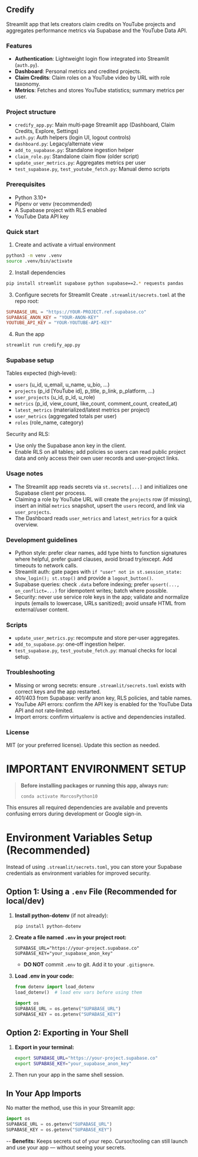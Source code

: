 ## Credify

Streamlit app that lets creators claim credits on YouTube projects and aggregates performance metrics via Supabase and the YouTube Data API.

### Features
- **Authentication**: Lightweight login flow integrated into Streamlit (`auth.py`).
- **Dashboard**: Personal metrics and credited projects.
- **Claim Credits**: Claim roles on a YouTube video by URL with role taxonomy.
- **Metrics**: Fetches and stores YouTube statistics; summary metrics per user.

### Project structure
- `credify_app.py`: Main multi‑page Streamlit app (Dashboard, Claim Credits, Explore, Settings)
- `auth.py`: Auth helpers (login UI, logout controls)
- `dashboard.py`: Legacy/alternate view
- `add_to_supabase.py`: Standalone ingestion helper
- `claim_role.py`: Standalone claim flow (older script)
- `update_user_metrics.py`: Aggregates metrics per user
- `test_supabase.py`, `test_youtube_fetch.py`: Manual demo scripts

### Prerequisites
- Python 3.10+
- Pipenv or venv (recommended)
- A Supabase project with RLS enabled
- YouTube Data API key

### Quick start
1) Create and activate a virtual environment
```bash
python3 -m venv .venv
source .venv/bin/activate
```

2) Install dependencies
```bash
pip install streamlit supabase python supabase==2.* requests pandas
```

3) Configure secrets for Streamlit
Create `.streamlit/secrets.toml` at the repo root:
```toml
SUPABASE_URL = "https://YOUR-PROJECT.ref.supabase.co"
SUPABASE_ANON_KEY = "YOUR-ANON-KEY"
YOUTUBE_API_KEY = "YOUR-YOUTUBE-API-KEY"
```

4) Run the app
```bash
streamlit run credify_app.py
```

### Supabase setup
Tables expected (high‑level):
- `users` (u_id, u_email, u_name, u_bio, ...)
- `projects` (p_id [YouTube id], p_title, p_link, p_platform, ...)
- `user_projects` (u_id, p_id, u_role)
- `metrics` (p_id, view_count, like_count, comment_count, created_at)
- `latest_metrics` (materialized/latest metrics per project)
- `user_metrics` (aggregated totals per user)
- `roles` (role_name, category)

Security and RLS:
- Use only the Supabase anon key in the client.
- Enable RLS on all tables; add policies so users can read public project data and only access their own user records and user‑project links.

### Usage notes
- The Streamlit app reads secrets via `st.secrets[...]` and initializes one Supabase client per process.
- Claiming a role by YouTube URL will create the `projects` row (if missing), insert an initial `metrics` snapshot, upsert the `users` record, and link via `user_projects`.
- The Dashboard reads `user_metrics` and `latest_metrics` for a quick overview.

### Development guidelines
- Python style: prefer clear names, add type hints to function signatures where helpful, prefer guard clauses, avoid broad try/except. Add timeouts to network calls.
- Streamlit auth: gate pages with `if "user" not in st.session_state: show_login(); st.stop()` and provide a `logout_button()`.
- Supabase queries: check `.data` before indexing; prefer `upsert(..., on_conflict=...)` for idempotent writes; batch where possible.
- Security: never use service role keys in the app; validate and normalize inputs (emails to lowercase, URLs sanitized); avoid unsafe HTML from external/user content.

### Scripts
- `update_user_metrics.py`: recompute and store per‑user aggregates.
- `add_to_supabase.py`: one‑off ingestion helper.
- `test_supabase.py`, `test_youtube_fetch.py`: manual checks for local setup.

### Troubleshooting
- Missing or wrong secrets: ensure `.streamlit/secrets.toml` exists with correct keys and the app restarted.
- 401/403 from Supabase: verify anon key, RLS policies, and table names.
- YouTube API errors: confirm the API key is enabled for the YouTube Data API and not rate‑limited.
- Import errors: confirm virtualenv is active and dependencies installed.

### License
MIT (or your preferred license). Update this section as needed.

# IMPORTANT ENVIRONMENT SETUP

> **Before installing packages or running this app, always run:**
>
>     conda activate MarcosPython10

This ensures all required dependencies are available and prevents confusing errors during development or Google sign-in.

# Environment Variables Setup (Recommended)

Instead of using `.streamlit/secrets.toml`, you can store your Supabase credentials as environment variables for improved security.

## Option 1: Using a `.env` File (Recommended for local/dev)

1. **Install python-dotenv** (if not already):
   ```bash
   pip install python-dotenv
   ```
2. **Create a file named `.env` in your project root:**
   ```env
   SUPABASE_URL="https://your-project.supabase.co"
   SUPABASE_KEY="your_supabase_anon_key"
   ```
   - **DO NOT** commit `.env` to git. Add it to your `.gitignore`.

3. **Load .env in your code:**
   ```python
   from dotenv import load_dotenv
   load_dotenv()  # load env vars before using them

   import os
   SUPABASE_URL = os.getenv("SUPABASE_URL")
   SUPABASE_KEY = os.getenv("SUPABASE_KEY")
   ```


## Option 2: Exporting in Your Shell

1. **Export in your terminal:**
   ```bash
   export SUPABASE_URL="https://your-project.supabase.co"
   export SUPABASE_KEY="your_supabase_anon_key"
   ```
2. Then run your app in the same shell session.

## In Your App Imports
No matter the method, use this in your Streamlit app:
```python
import os
SUPABASE_URL = os.getenv("SUPABASE_URL")
SUPABASE_KEY = os.getenv("SUPABASE_KEY")
```
--
**Benefits:** Keeps secrets out of your repo. Cursor/tooling can still launch and use your app — without seeing your secrets.




